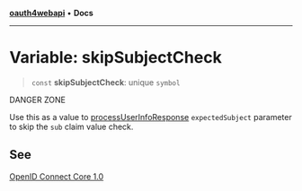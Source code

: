 [**oauth4webapi**](../README.md) • **Docs**

***

# Variable: skipSubjectCheck

> `const` **skipSubjectCheck**: unique `symbol`

DANGER ZONE

Use this as a value to [processUserInfoResponse](../functions/processUserInfoResponse-1.md) `expectedSubject` parameter to skip the
`sub` claim value check.

## See

[OpenID Connect Core 1.0](https://openid.net/specs/openid-connect-core-1_0.html#UserInfoResponse)
